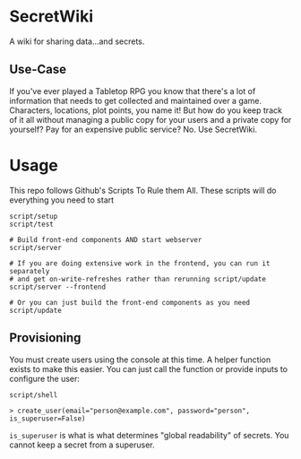 # SecretWiki

A wiki for sharing data...and secrets.


## Use-Case

If you've ever played a Tabletop RPG you know that there's a lot of information
that needs to get collected and maintained over a game. Characters, locations,
plot points, you name it! But how do you keep track of it all without managing
a public copy for your users and a private copy for yourself? Pay for an
expensive public service? No. Use SecretWiki.


# Usage

This repo follows Github's Scripts To Rule them All. These scripts will do everything you need to start

```
script/setup
script/test

# Build front-end components AND start webserver
script/server

# If you are doing extensive work in the frontend, you can run it separately
# and get on-write-refreshes rather than rerunning script/update
script/server --frontend

# Or you can just build the front-end components as you need
script/update
```

## Provisioning

You must create users using the console at this time. A helper function
exists to make this easier. You can just call the function or provide inputs
to configure the user:

```
script/shell

> create_user(email="person@example.com", password="person", is_superuser=False)
```

`is_superuser` is what is what determines "global readability" of secrets.
You cannot keep a secret from a superuser.
